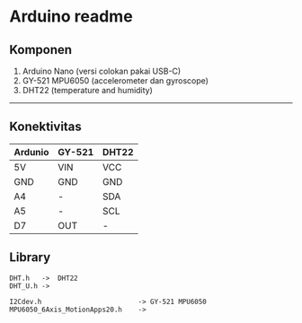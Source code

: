 # Arduino readme

## Komponen
1. Arduino Nano (versi colokan pakai USB-C)
2. GY-521 MPU6050 (accelerometer dan gyroscope)
3. DHT22 (temperature and humidity)

---
## Konektivitas
| Ardunio   | GY-521    | DHT22 |
| ---       | ---       | ---   |
| 5V        | VIN       | VCC   |
| GND       | GND       | GND   |
| A4        | -         | SDA   |
| A5        | -         | SCL   |
| D7        | OUT       | -     |

## Library
```
DHT.h   ->  DHT22
DHT_U.h ->

I2Cdev.h                        -> GY-521 MPU6050
MPU6050_6Axis_MotionApps20.h    ->
```
